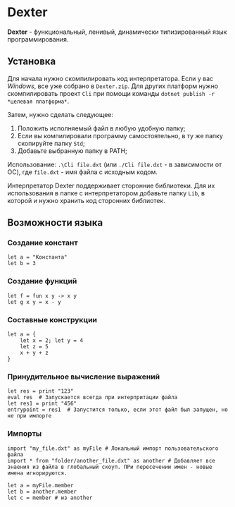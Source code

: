 # Dexter

**Dexter** - функциональный, ленивый, динамически типизированный язык программирования.

## Установка

Для начала нужно скомпилировать код интерпретатора. Если у вас *Windows*, все уже собрано в `Dexter.zip`. Для других платформ нужно скомпилировать проект `Cli` при помощи команды `dotnet publish -r *целевая платформа*`.

Затем, нужно сделать следующее:

1. Положить исполняемый файл в любую удобную папку;
2. Если вы компилировали программу самостоятельно, в ту же папку скопируйте папку `Std`;
3. Добавьте выбранную папку в PATH;

Использование: `.\Cli file.dxt` (или `./Cli file.dxt` - в зависимости от ОС), где `file.dxt`  - имя файла с исходным кодом.

Интерпретатор Dexter поддерживает сторонние библиотеки. Для их использования в папке с интерпретатором добавьте папку `Lib`, в которой и нужно хранить код сторонних библиотек.

## Возможности языка

### Создание констант

```
let a = "Константа"
let b = 3
```

### Создание функций

```
let f = fun x y -> x y
let g x y = x - y
```

### Составные конструкции

```
let a = {
	let x = 2; let y = 4
	let z = 5
	x + y + z
}
```

### Принудительное вычисление выражений

```
let res = print "123"
eval res  # Запускается всегда при интерпритации файла
let res1 = print "456"
entrypoint = res1  # Запустится только, если этот файл был запущен, но не при импорте
```

### Импорты

```
import "my_file.dxt" as myFile # Локальный импорт пользовательского файла
import * from "folder/another_file.dxt" as another # Добавляет все знаения из файла в глобальный скоуп. ПРи пересечении имен - новые имена игнорируются.

let a = myFile.member
let b = another.member
let c = member # из another
```







